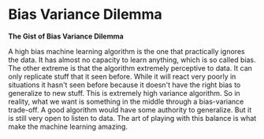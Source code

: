 # Bias Variance Dilemma

**The Gist of Bias Variance Dilemma**

A high bias machine learning algorithm is the one that practically ignores the data. It has almost no capacity to learn anything, which is so called bias. The other extreme is that the algorithm extremely perceptive to data. It can only replicate stuff that it seen before. While it will react very poorly in situations it hasn't seen before because it doesn't have the right bias to generalize to new stuff. This is extremely high variance algorithm. So in reality, what we want is something in the middle through a bias-variance trade-off. A good algorithm would have some authority to generalize. But it is still very open to listen to data. The art of playing with this balance is what make the machine learning amazing.
